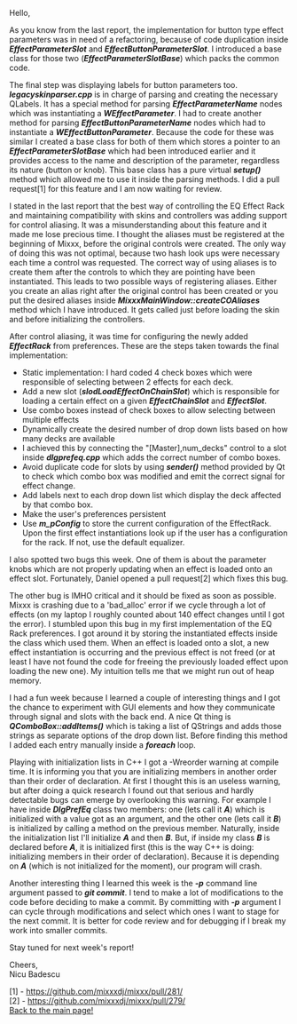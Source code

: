 Hello,

As you know from the last report, the implementation for button type
effect parameters was in need of a refactoring, because of code
duplication inside ***EffectParameterSlot*** and
***EffectButtonParameterSlot***. I introduced a base class for those two
(***EffectParameterSlotBase***) which packs the common code.

The final step was displaying labels for button parameters too.
***legacyskinparser.cpp*** is in charge of parsing and creating the
necessary QLabels. It has a special method for parsing
***EffectParameterName*** nodes which was instantiating a
***WEffectParameter***. I had to create another method for parsing
***EffectButtonParameterName*** nodes which had to instantiate a
***WEffectButtonParameter***. Because the code for these was similar I
created a base class for both of them which stores a pointer to an
***EffectParameterSlotBase*** which had been introduced earlier and it
provides access to the name and description of the parameter, regardless
its nature (button or knob). This base class has a pure virtual
***setup()*** method which allowed me to use it inside the parsing
methods. I did a pull request\[1\] for this feature and I am now waiting
for review.

I stated in the last report that the best way of controlling the EQ
Effect Rack and maintaining compatibility with skins and controllers was
adding support for control aliasing. It was a misunderstanding about
this feature and it made me lose precious time. I thought the aliases
must be registered at the beginning of Mixxx, before the original
controls were created. The only way of doing this was not optimal,
because two hash look ups were necessary each time a control was
requested. The correct way of using aliases is to create them after the
controls to which they are pointing have been instantiated. This leads
to two possible ways of registering aliases. Either you create an alias
right after the original control has been created or you put the desired
aliases inside ***MixxxMainWindow::createCOAliases*** method which I
have introduced. It gets called just before loading the skin and before
initializing the controllers.

After control aliasing, it was time for configuring the newly added
***EffectRack*** from preferences. These are the steps taken towards the
final implementation:

  - Static implementation: I hard coded 4 check boxes which were
    responsible of selecting between 2 effects for each deck.
  - Add a new slot (***slodLoadEffectOnChainSlot***) which is
    responsible for loading a certain effect on a given
    ***EffectChainSlot*** and ***EffectSlot***.
  - Use combo boxes instead of check boxes to allow selecting between
    multiple effects
  - Dynamically create the desired number of drop down lists based on
    how many decks are available
  - I achieved this by connecting the "\[Master\],num\_decks" control to
    a slot inside ***dlgprefeq.cpp*** which adds the correct number of
    combo boxes.
  - Avoid duplicate code for slots by using ***sender()*** method
    provided by Qt to check which combo box was modified and emit the
    correct signal for effect change.
  - Add labels next to each drop down list which display the deck
    affected by that combo box.
  - Make the user's preferences persistent
  - Use ***m\_pConfig*** to store the current configuration of the
    EffectRack. Upon the first effect instantiations look up if the user
    has a configuration for the rack. If not, use the default equalizer.

I also spotted two bugs this week. One of them is about the parameter
knobs which are not properly updating when an effect is loaded onto an
effect slot. Fortunately, Daniel opened a pull request\[2\] which fixes
this bug.

The other bug is IMHO critical and it should be fixed as soon as
possible. Mixxx is crashing due to a 'bad\_alloc' error if we cycle
through a lot of effects (on my laptop I roughly counted about 140
effect changes until I got the error). I stumbled upon this bug in my
first implementation of the EQ Rack preferences. I got around it by
storing the instantiated effects inside the class which used them. When
an effect is loaded onto a slot, a new effect instantiation is occurring
and the previous effect is not freed (or at least I have not found the
code for freeing the previously loaded effect upon loading the new one).
My intuition tells me that we might run out of heap memory.

I had a fun week because I learned a couple of interesting things and I
got the chance to experiment with GUI elements and how they communicate
through signal and slots with the back end. A nice Qt thing is
***QComboBox::addItems()*** which is taking a list of QStrings and adds
those strings as separate options of the drop down list. Before finding
this method I added each entry manually inside a ***foreach*** loop.

Playing with initialization lists in C++ I got a -Wreorder warning at
compile time. It is informing you that you are initializing members in
another order than their order of declaration. At first I thought this
is an useless warning, but after doing a quick research I found out that
serious and hardly detectable bugs can emerge by overlooking this
warning. For example I have inside ***DlgPrefEq*** class two members:
one (lets call it ***A***) which is initialized with a value got as an
argument, and the other one (lets call it ***B***) is initialized by
calling a method on the previous member. Naturally, inside the
initialization list I'll initialize ***A*** and then ***B***. But, if
inside my class ***B*** is declared before ***A***, it is initialized
first (this is the way C++ is doing: initializing members in their order
of declaration). Because it is depending on ***A*** (which is not
initialized for the moment), our program will crash.

Another interesting thing I learned this week is the ***-p*** command
line argument passed to ***git commit***. I tend to make a lot of
modifications to the code before deciding to make a commit. By
committing with ***-p*** argument I can cycle through modifications and
select which ones I want to stage for the next commit. It is better for
code review and for debugging if I break my work into smaller commits.

Stay tuned for next week's report\!

Cheers,  
Nicu Badescu

\[1\] - <https://github.com/mixxxdj/mixxx/pull/281/>  
\[2\] - <https://github.com/mixxxdj/mixxx/pull/279/>  
[Back to the main page\!](extending_the_effects_engine)
